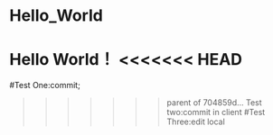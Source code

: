 # Hello_World
Hello World！
<<<<<<< HEAD
=======
#Test One:commit;
>>>>>>> parent of 704859d... Test two:commit in client
#Test Three:edit local